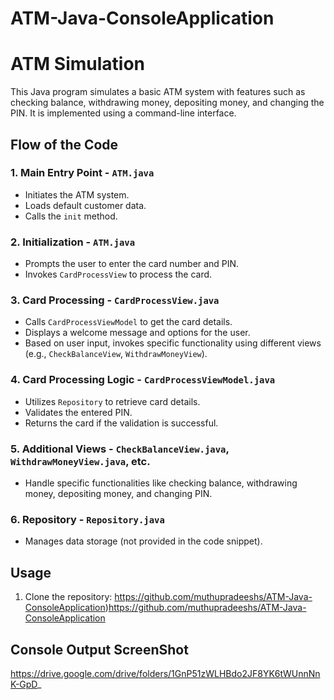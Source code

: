 # ATM-Java-ConsoleApplication
# ATM Simulation

This Java program simulates a basic ATM system with features such as checking balance, withdrawing money, depositing money, and changing the PIN. It is implemented using a command-line interface.

## Flow of the Code

### 1. Main Entry Point - `ATM.java`

- Initiates the ATM system.
- Loads default customer data.
- Calls the `init` method.

### 2. Initialization - `ATM.java`

- Prompts the user to enter the card number and PIN.
- Invokes `CardProcessView` to process the card.

### 3. Card Processing - `CardProcessView.java`

- Calls `CardProcessViewModel` to get the card details.
- Displays a welcome message and options for the user.
- Based on user input, invokes specific functionality using different views (e.g., `CheckBalanceView`, `WithdrawMoneyView`).

### 4. Card Processing Logic - `CardProcessViewModel.java`

- Utilizes `Repository` to retrieve card details.
- Validates the entered PIN.
- Returns the card if the validation is successful.

### 5. Additional Views - `CheckBalanceView.java`, `WithdrawMoneyView.java`, etc.

- Handle specific functionalities like checking balance, withdrawing money, depositing money, and changing PIN.

### 6. Repository - `Repository.java`

- Manages data storage (not provided in the code snippet).

## Usage

1. Clone the repository:
https://github.com/muthupradeeshs/ATM-Java-ConsoleApplication)https://github.com/muthupradeeshs/ATM-Java-ConsoleApplication
## Console Output ScreenShot
https://drive.google.com/drive/folders/1GnP51zWLHBdo2JF8YK6tWUnnNnK-GpD_
